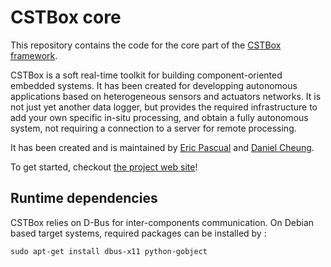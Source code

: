 # CSTBox core

This repository contains the code for the core part of the [CSTBox framework](http://cstbox.github.io).

CSTBox is a soft real-time toolkit for building component-oriented embedded systems. 
It has been created for developping autonomous applications based on heterogeneous 
sensors and actuators networks. It is not just yet another data logger, but provides
the required infrastructure to add your own specific in-situ processing, and obtain
a fully autonomous system, not requiring a connection to a server for remote processing.

It has been created and is maintained by [Eric Pascual](https://github.com/ericpascual) 
and [Daniel Cheung](https://github.com/daniel-cheung).

To get started, checkout [the project web site](http://cstbox.github.io)!

## Runtime dependencies

CSTBox relies on D-Bus for inter-components communication. On Debian based target systems,
required packages can be installed by :

    sudo apt-get install dbus-x11 python-gobject

